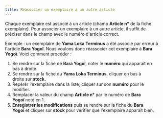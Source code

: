 ```yaml
---
title: Réassocier un exemplaire à un autre article
---
```


Chaque exemplaire est associé à un article (champ **Article n°** de la fiche exemplaire). Pour associer un exemplaire à 
un autre article, il suffit de préciser dans le champ avec le numéro d'article correct.

Exemple : un exemplaire de **Yama Loka Terminus** a été associé par erreur à l'article **Bara Yogoï**. Nous voulons donc
réassocier cet exemplaire à **Bara Yogoï**. Voici comment procéder :

1.  Se rendre sur la fiche de **Bara Yogoï**, noter le **numéro** qui apparaît en bas à droite.
2.  Se rendre sur la fiche du **Yama Loka Terminus**, cliquer en bas à droite sur **stock.**
3.  Repérér l'exemplaire dans la liste, cliquer sur son **numéro** pour le modifier.
4.  Remplacer la valeur du champ **Article n°** par le numéro de **Bara Yogoï** noté en 1.
5.  **Enregistrer les modifications** puis se rendre sur la fiche du **Bara Yogoï** et cliquer sur **stock** pour vérifier que l'exemplaire apparaît bien.
